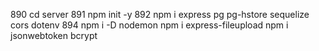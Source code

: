   890  cd server
  891  npm init -y
  892  npm i express pg pg-hstore sequelize cors dotenv
  894  npm i -D nodemon
  npm i express-fileupload
  npm i jsonwebtoken bcrypt